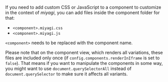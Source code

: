 If you need to add custom CSS or JavaScript to a component to customize in the context of _miyagi_, you can add files inside the component folder for that:

- `<component>.miyagi.css`
- `<component>.miyagi.js`

`<component>` needs to be replaced with the component name.

Please note that on the component view, which renders all variations, these files are included only once (if `config.components.renderInIframe` is set to `false`). That means if you want to manipulate the components in some way, you might want to use `document.querySelectorAll` instead of `document.querySelector` to make sure it affects all variants.
